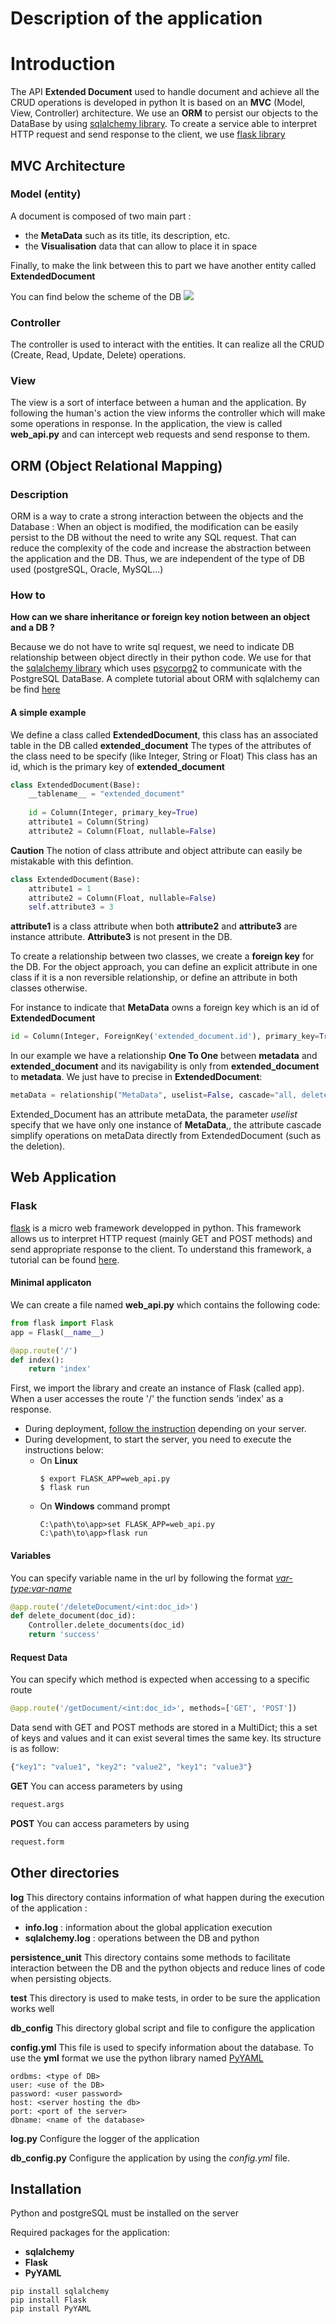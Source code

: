# Description of the application

# Introduction

The API **Extended Document** used to handle document and achieve all the CRUD operations is developed in python
It is based on an **MVC** (Model, View, Controller) architecture.
We use an **ORM** to persist our objects to the DataBase by using [sqlalchemy library](https://www.sqlalchemy.org).
To create a service able to interpret HTTP request and send response to the client, we use [flask library](http://flask.pocoo.org/docs/1.0/) 

## MVC Architecture

### Model (entity)
A document is composed of two main part :
- the **MetaData** such as its title, its description, etc.
- the **Visualisation** data that can allow to place it in space

Finally, to make the link between this to part we have another entity called **ExtendedDocument**

You can find below the scheme of the DB
![](Pictures/DocumentTypeObjectClassDiagram.png)

### Controller
The controller is used to interact with the entities. It can realize all the CRUD (Create, Read, Update, Delete) operations.

### View
The view is a sort of interface between a human and the application. 
By following the human's action the view informs the controller which will make some operations in response.
In the application, the view is called **web_api.py** and can intercept web requests and send response to them.

## ORM (Object Relational Mapping)

### Description
ORM is a way to crate a strong interaction between the objects and the Database :
When an object is modified, the modification can be easily persist to the DB without the need to write any SQL request. That can reduce the complexity of the code and increase the abstraction between the application and the DB. Thus, we are independent of the type of DB used (postgreSQL, Oracle, MySQL...)

### How to
**How can we share inheritance or foreign key notion between an object and a DB ?**

Because we do not have to write sql request, we need to indicate DB relationship between object directly in their python code. 
We use for that the [sqlalchemy library](htps://www.sqlalchemy.org) which uses [psycorpg2](http://initd.org/psycopg/docs/) to communicate with the PostgreSQL DataBase.
A complete tutorial about ORM with sqlalchemy can be find [here](https://docs.sqlalchemy.org/en/latest/orm/tutorial.html)

#### A simple example
We define a class called **ExtendedDocument**, this class has an associated table in the DB called **extended_document**
The types of the attributes of the class need to be specify (like Integer, String or Float)
This class has an id, which is the primary key of **extended_document**
```python
class ExtendedDocument(Base):
    __tablename__ = "extended_document"
    
    id = Column(Integer, primary_key=True)
    attribute1 = Column(String)
    attribute2 = Column(Float, nullable=False)
```

**Caution**
The notion of class attribute and object attribute can easily be mistakable with this defintion. 

```python
class ExtendedDocument(Base):
    attribute1 = 1
    attribute2 = Column(Float, nullable=False)
    self.attribute3 = 3
```

**attribute1** is a class attribute when both **attribute2** and **attribute3** are instance attribute. **Attribute3** is not present in the DB.

To create a relationship between two classes, we create a **foreign key** for the DB.
For the object approach, you can define an explicit attribute in one class if it is a non reversible relationship, or define an attribute in both classes otherwise.

For instance to indicate that **MetaData** owns a foreign key which is an id of **ExtendedDocument**
```python
id = Column(Integer, ForeignKey('extended_document.id'), primary_key=True)
```

In our example we have a relationship **One To One** between **metadata** and **extended_document** and its navigability is only from **extended_document** to **metadata**. We just have to precise in **ExtendedDocument**:
```python
metaData = relationship("MetaData", uselist=False, cascade="all, delete-orphan")
```
Extended_Document has an attribute metaData, the parameter *uselist* specify that we have only one instance of **MetaData**,, the attribute cascade simplify operations on metaData directly from ExtendedDocument (such as the deletion).

## Web Application

### Flask

[flask](http://flask.pocoo.org/docs/1.0/) is a micro web framework developped in python. This framework allows us to interpret HTTP request (mainly GET and POST methods) and send appropriate response to the client. 
To understand this framework, a tutorial can be found [here](http://flask.pocoo.org/docs/1.0/quickstart/#a-minimal-application).

#### Minimal applicaton
We can create a file named **web_api.py** which contains the following code:
```python
from flask import Flask
app = Flask(__name__)

@app.route('/')
def index():
    return 'index'
```
First, we import the library and create an instance of Flask (called app).
When a user accesses the route '<server-host>/' the function sends 'index' as a response.

- During deployment, [follow the instruction](http://flask.pocoo.org/docs/1.0/deploying/#deployment) depending on your server.
- During development, to start the server, you need to execute the instructions below:
    - On **Linux**
        ```
        $ export FLASK_APP=web_api.py
        $ flask run
        ```
    - On **Windows** command prompt
        ```
        C:\path\to\app>set FLASK_APP=web_api.py
        C:\path\to\app>flask run
        ```

#### Variables

You can specify variable name in the url by following the format *<var-type:var-name>*

```python
@app.route('/deleteDocument/<int:doc_id>')
def delete_document(doc_id):
    Controller.delete_documents(doc_id)
    return 'success'
```

#### Request Data

You can specify which method is expected when accessing to a specific route 
```python
@app.route('/getDocument/<int:doc_id>', methods=['GET', 'POST'])
```
Data send with GET and POST methods are stored in a MultiDict; this a set of keys and values and it can exist several times the same key. Its structure is as follow:
```python
{"key1": "value1", "key2": "value2", "key1": "value3"}
```

**GET** You can access parameters by using 
```python
request.args
```

**POST** You can access parameters by using 
```python
request.form
```

## Other directories

**log**
This directory contains information of what happen during the execution of the application :
- **info.log** : information about the global application execution 
- **sqlalchemy.log** : operations between the DB and python

**persistence_unit**
This directory contains some methods to facilitate interaction between the 
DB and the python objects and reduce lines of code when persisting objects.

**test**
This directory is used to make tests, in order to be sure the application works well

**db_config**
This directory global script and file to configure the application

**config.yml**
This file is used to specify information about the database. To use the **yml** format we use the python library named [PyYAML](https://pyyaml.org/wiki/PyYAMLDocumentation)

```
ordbms: <type of DB>
user: <use of the DB>
password: <user password>
host: <server hosting the db>
port: <port of the server>
dbname: <name of the database>
```

**log.py**
Configure the logger of the application

**db_config.py**
Configure the application by using the *config.yml* file. 

## Installation

Python and postgreSQL must be installed on the server

Required packages for the application:
- **sqlalchemy**
- **Flask**
- **PyYAML**

```
pip install sqlalchemy
pip install Flask
pip install PyYAML
```
